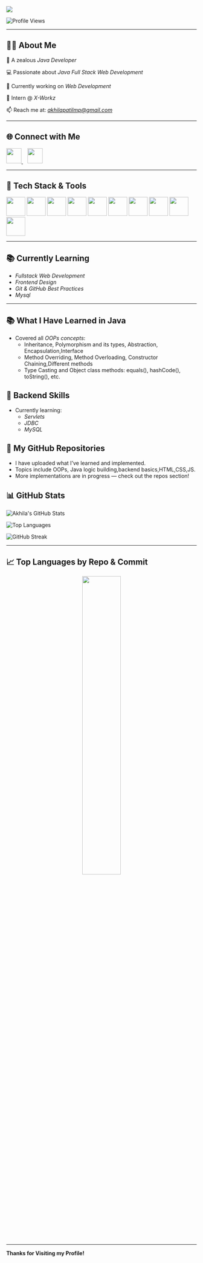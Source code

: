 <!-- Profile Banner -->
<img src="https://readme-typing-svg.herokuapp.com?font=Fira+Code&size=25&pause=1000&color=0000FF&center=true&vCenter=true&width=1000&lines=Hai+%F0%9F%91%8B,+I'm+Akhila+Patil+M+P;Java+Full+Stack+Developer;Open+to+Job+Opportunities" />

![Profile Views](https://komarev.com/ghpvc/?username=AKHILAPATILMP&style=flat-square&color=brightgreen)

---

## 👩‍💻 About Me

🎯 A zealous *Java Developer*

💻 Passionate about *Java Full Stack Web Development*  

🧠 Currently working on *Web Development*  

📍 Intern @ *X-Workz*  

📫 Reach me at: *akhilapatilmp@gmail.com*

---

## 🌐 Connect with Me  

<p align="left">
  <a href="https://www.linkedin.com/in/akhila-patil-m-p-546822255/" target="_blank">
    <img src="https://img.icons8.com/color/48/000000/linkedin.png" width="40"/>
  </a>
  &nbsp;&nbsp;
  <a href="mailto:akhilapatilmp@gmail.com" target="_blank">
    <img src="https://img.icons8.com/color/48/000000/gmail-new.png" width="40"/>
  </a>
</p>

---

## 💼 Tech Stack & Tools

<p align="left">
  <img src="https://img.icons8.com/color/48/000000/c-programming.png" width="50"/>
  <img src="https://img.icons8.com/color/48/000000/java-coffee-cup-logo.png" width="50"/>
  <img src="https://img.icons8.com/color/48/000000/html-5--v1.png" width="50"/>
  <img src="https://img.icons8.com/color/48/000000/css3.png" width="50"/>
  <img src="https://img.icons8.com/color/48/000000/javascript--v1.png" width="50"/>
  <img src="https://img.icons8.com/fluency/48/000000/mysql-logo.png" width="50"/>
  <img src="https://img.icons8.com/fluency/48/000000/visual-studio-code-2019.png" width="50"/>
  <img src="https://img.icons8.com/color/48/000000/intellij-idea.png" width="50"/>
  <img src="https://img.icons8.com/color/48/000000/github--v1.png" width="50"/>
  <img src="https://img.icons8.com/color/48/000000/git.png" width="50"/>
</p>

---

## 📚 Currently Learning  

- *Fullstack Web Development*  
- *Frontend Design*  
- *Git & GitHub Best Practices*  
- *Mysql*

---
## 📚 What I Have Learned in Java

- Covered all *OOPs concepts*:
  - Inheritance, Polymorphism and its types, Abstraction, Encapsulation,Interface
  - Method Overriding, Method Overloading, Constructor Chaining,Different methods
  - Type Casting and Object class methods: equals(), hashCode(), toString(), etc.
 
## 💼 Backend Skills

- Currently learning:
  - *Servlets*
  - *JDBC*
  - *MySQL*
 
## 📁 My GitHub Repositories

- I have uploaded what I’ve learned and implemented.
- Topics include OOPs, Java logic building,backend basics,HTML,CSS,JS.
- More implementations are in progress — check out the repos section!

  
## 📊 GitHub Stats

![Akhila's GitHub Stats](https://github-readme-stats.vercel.app/api?username=AKHILAPATILMP&show_icons=true&theme=radical)

![Top Languages](https://github-readme-stats.vercel.app/api/top-langs/?username=AKHILAPATILMP&layout=compact&theme=radical)

![GitHub Streak](https://streak-stats.demolab.com/?user=AKHILAPATILMP&theme=radical)

---

## 📈 Top Languages by Repo & Commit

<p align="center">
  <img src="https://github-readme-stats.vercel.app/api/top-langs/?username=AKHILAPATILMP&layout=donut&theme=radical" width="45%"/>
</p>

---

**Thanks for Visiting my Profile!**
